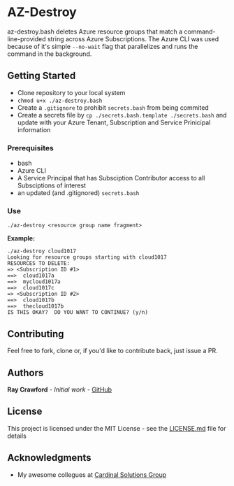 
# AZ-Destroy
az-destroy.bash deletes Azure resource groups that match a command-line-provided string across Azure Subscriptions.  The Azure CLI was used because of it's simple `--no-wait` flag that parallelizes and runs the command in the background.

## Getting Started

* Clone repository to your local system
* `chmod u+x ./az-destroy.bash`
* Create a `.gitignore` to prohibit `secrets.bash` from being commited
* Create a secrets file by `cp ./secrets.bash.template ./secrets.bash` and update with your Azure Tenant, Subscription and Service Prinicipal information

### Prerequisites

* bash
* Azure CLI
* A Service Principal that has Subsciption Contributor access to all Subsciptions of interest
* an updated (and .gitignored) `secrets.bash`

### Use

`./az-destroy <resource group name fragment>`

**Example:**

```
./az-destroy cloud1017
Looking for resource groups starting with cloud1017
RESOURCES TO DELETE:
=> <Subscription ID #1>
==>  cloud1017a
==>  mycloud1017a
==>  cloud1017c
=> <Subscription ID #2>
==>  cloud1017b
==>  thecloud1017b
IS THIS OKAY?  DO YOU WANT TO CONTINUE? (y/n)
```

## Contributing

Feel free to fork, clone or, if you'd like to contribute back, just issue a PR.

## Authors

**Ray Crawford** - *Initial work* - [GitHub](https://github.com/raycrawford)

## License

This project is licensed under the MIT License - see the [LICENSE.md](LICENSE.md) file for details

## Acknowledgments

* My awesome collegues at [Cardinal Solutions Group](https://github.com/cardinal-solutions)
